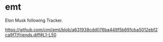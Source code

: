 # emt
Elon Musk following Tracker.

https://github.com/cmj/emt/blob/a631938cdd076ba449f5b691cba5012ebf2ca9f7/friends.diff#L1-L50
